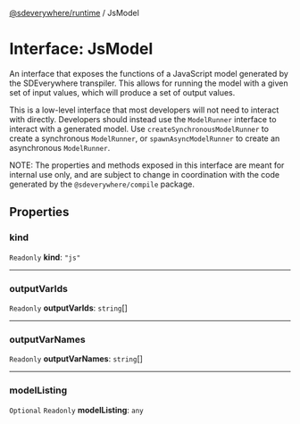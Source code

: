 [@sdeverywhere/runtime](../index.md) / JsModel

# Interface: JsModel

An interface that exposes the functions of a JavaScript model generated by the
SDEverywhere transpiler.  This allows for running the model with a given set of
input values, which will produce a set of output values.

This is a low-level interface that most developers will not need to interact
with directly.  Developers should instead use the `ModelRunner` interface to
interact with a generated model.  Use `createSynchronousModelRunner` to create
a synchronous `ModelRunner`, or `spawnAsyncModelRunner` to create an asynchronous
`ModelRunner`.

 NOTE: The properties and methods exposed in this interface are meant for
internal use only, and are subject to change in coordination with the code
generated by the `@sdeverywhere/compile` package.

## Properties

### kind

 `Readonly` **kind**: ``"js"``

___

### outputVarIds

 `Readonly` **outputVarIds**: `string`[]

___

### outputVarNames

 `Readonly` **outputVarNames**: `string`[]

___

### modelListing

 `Optional` `Readonly` **modelListing**: `any`
